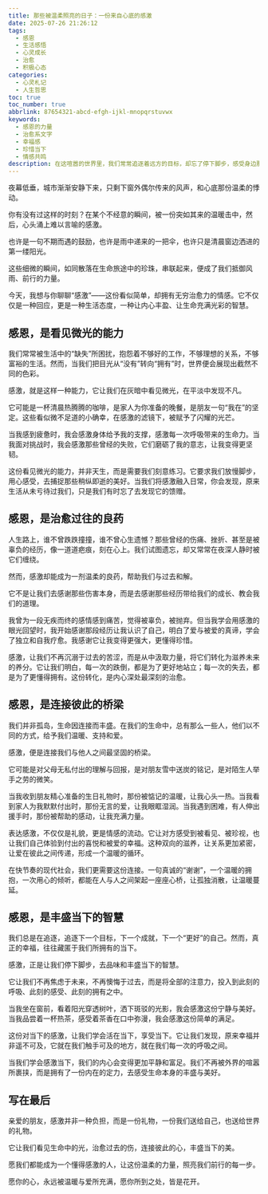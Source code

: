```yaml
---
title: 那些被温柔照亮的日子：一份来自心底的感激
date: 2025-07-26 21:26:12
tags:
  - 感恩
  - 生活感悟
  - 心灵成长
  - 治愈
  - 积极心态
categories:
  - 心灵札记
  - 人生哲思
toc: true
toc_number: true
abbrlink: 87654321-abcd-efgh-ijkl-mnopqrstuvwx
keywords:
  - 感恩的力量
  - 治愈系文字
  - 幸福感
  - 珍惜当下
  - 情感共鸣
description: 在这喧嚣的世界里，我们常常追逐着远方的目标，却忘了停下脚步，感受身边那些微小而确切的幸福。今夜，我想与你一同，将目光投向那些曾温柔照亮我们生命的人和事，那些看似寻常却蕴含着巨大力量的瞬间。这是一场关于感激的对话，一次对内心深处温暖的探寻，愿它能触动你心底最柔软的地方，让你发现，原来幸福一直都在。
---
```


夜幕低垂，城市渐渐安静下来，只剩下窗外偶尔传来的风声，和心底那份温柔的悸动。

你有没有过这样的时刻？在某个不经意的瞬间，被一份突如其来的温暖击中，然后，心头涌上难以言喻的感激。

也许是一句不期而遇的鼓励，也许是雨中递来的一把伞，也许只是清晨窗边洒进的第一缕阳光。

这些细微的瞬间，如同散落在生命旅途中的珍珠，串联起来，便成了我们抵御风雨、前行的力量。

今天，我想与你聊聊“感激”——这份看似简单，却拥有无穷治愈力的情感。它不仅仅是一种回应，更是一种生活态度，一种让内心丰盈、让生命充满光彩的智慧。

## 感恩，是看见微光的能力

我们常常被生活中的“缺失”所困扰，抱怨着不够好的工作，不够理想的关系，不够富裕的生活。然而，当我们把目光从“没有”转向“拥有”时，世界便会展现出截然不同的色彩。

感激，就是这样一种能力，它让我们在灰暗中看见微光，在平淡中发现不凡。

它可能是一杯清晨热腾腾的咖啡，是家人为你准备的晚餐，是朋友一句“我在”的坚定。这些看似微不足道的小确幸，在感激的滤镜下，被赋予了闪耀的光芒。

当我感到疲惫时，我会感激身体给予我的支撑，感激每一次呼吸带来的生命力。当我面对挑战时，我会感激那些曾经的失败，它们磨砺了我的意志，让我变得更坚韧。

这份看见微光的能力，并非天生，而是需要我们刻意练习。它要求我们放慢脚步，用心感受，去捕捉那些稍纵即逝的美好。当我们将感激融入日常，你会发现，原来生活从未亏待过我们，只是我们有时忘了去发现它的馈赠。

## 感恩，是治愈过往的良药

人生路上，谁不曾跌跌撞撞，谁不曾心生遗憾？那些曾经的伤痛、挫折、甚至是被辜负的经历，像一道道疤痕，刻在心上。我们试图遗忘，却又常常在夜深人静时被它们缠绕。

然而，感激却能成为一剂温柔的良药，帮助我们与过去和解。

它不是让我们去感谢那些伤害本身，而是去感谢那些经历带给我们的成长、教会我们的道理。

我曾为一段无疾而终的感情感到痛苦，觉得被辜负，被抛弃。但当我学会用感激的眼光回望时，我开始感谢那段经历让我认识了自己，明白了爱与被爱的真谛，学会了独立和自我疗愈。我感谢它让我变得更强大，更懂得珍惜。

感激，让我们不再沉溺于过去的苦涩，而是从中汲取力量，将它们转化为滋养未来的养分。它让我们明白，每一次的跌倒，都是为了更好地站立；每一次的失去，都是为了更懂得拥有。这份转化，是内心深处最深刻的治愈。

## 感恩，是连接彼此的桥梁

我们并非孤岛，生命因连接而丰盛。在我们的生命中，总有那么一些人，他们以不同的方式，给予我们温暖、支持和爱。

感激，便是连接我们与他人之间最坚固的桥梁。

它可能是对父母无私付出的理解与回报，是对朋友雪中送炭的铭记，是对陌生人举手之劳的微笑。

当我收到朋友精心准备的生日礼物时，那份被惦记的温暖，让我心头一热。当我看到家人为我默默付出时，那份无言的爱，让我眼眶湿润。当我遇到困难，有人伸出援手时，那份被帮助的感动，让我充满力量。

表达感激，不仅仅是礼貌，更是情感的流动。它让对方感受到被看见、被珍视，也让我们自己体验到付出的喜悦和被爱的幸福。这种双向的滋养，让关系更加紧密，让爱在彼此之间传递，形成一个温暖的循环。

在快节奏的现代社会，我们更需要这份连接。一句真诚的“谢谢”，一个温暖的拥抱，一次用心的倾听，都能在人与人之间架起一座座心桥，让孤独消散，让温暖蔓延。

## 感恩，是丰盛当下的智慧

我们总是在追逐，追逐下一个目标，下一个成就，下一个“更好”的自己。然而，真正的幸福，往往藏匿于我们所拥有的当下。

感激，正是让我们停下脚步，去品味和丰盛当下的智慧。

它让我们不再焦虑于未来，不再懊悔于过去，而是将全部的注意力，投入到此刻的呼吸、此刻的感受、此刻的拥有之中。

当我坐在窗前，看着阳光穿透树叶，洒下斑驳的光影，我会感激这份宁静与美好。当我品尝着一杯热茶，感受着茶香在口中弥漫，我会感激这份简单的满足。

这份对当下的感激，让我们学会活在当下，享受当下。它让我们发现，原来幸福并非遥不可及，它就在我们触手可及的地方，就在我们每一次的呼吸之间。

当我们学会感激当下，我们的内心会变得更加平静和富足。我们不再被外界的喧嚣所裹挟，而是拥有了一份内在的定力，去感受生命本身的丰盛与美好。

## 写在最后

亲爱的朋友，感激并非一种负担，而是一份礼物，一份我们送给自己，也送给世界的礼物。

它让我们看见生命中的光，治愈过去的伤，连接彼此的心，丰盛当下的美。

愿我们都能成为一个懂得感激的人，让这份温柔的力量，照亮我们前行的每一步。

愿你的心，永远被温暖与爱所充满，愿你所到之处，皆是花开。